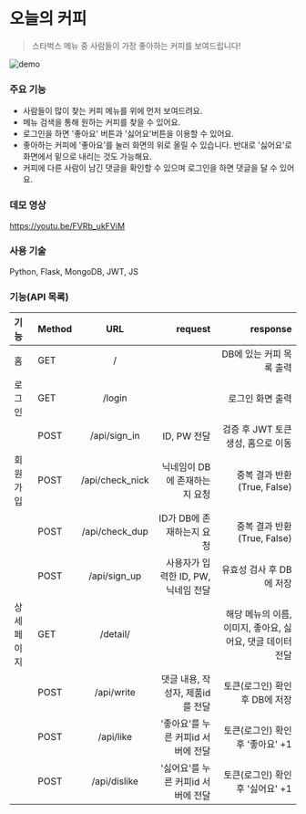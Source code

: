 # 오늘의 커피

>스타벅스 메뉴 중 사람들이 가장 좋아하는 커피를 보여드립니다!

![demo](https://user-images.githubusercontent.com/58046372/109933483-ce5abf80-7d0e-11eb-9b54-3ffc4c5f596c.gif)

### 주요 기능
- 사람들이 많이 찾는 커피 메뉴를 위에 먼저 보여드려요.
- 메뉴 검색을 통해 원하는 커피를 찾을 수 있어요.
- 로그인을 하면 '좋아요' 버튼과 '싫어요'버튼을 이용할 수 있어요.
- 좋아하는 커피에 '좋아요'를 눌러 화면의 위로 올릴 수 있습니다. 반대로 '싫어요'로 화면에서 밑으로 내리는 것도 가능해요.
- 커피에 다른 사람이 남긴 댓글을 확인할 수 있으며 로그인을 하면 댓글을 달 수 있어요.

### 데모 영상
https://youtu.be/FVRb_ukFViM

### 사용 기술
Python, Flask, MongoDB, JWT, JS


### 기능(API 목록)

| 기능 | Method | URL | request | response |
| :- | - | :-: | -: | -: |
| 홈 | GET | / |  | DB에 있는 커피 목록 출력 |
| 로그인 | GET | /login | | 로그인 화면 출력 |
|  | POST | /api/sign_in | ID, PW 전달 | 검증 후 JWT 토큰 생성, 홈으로 이동 |
| 회원가입 | POST | /api/check_nick | 닉네임이 DB에 존재하는지 요청 | 중복 결과 반환(True, False) |
|  | POST | /api/check_dup | ID가 DB에 존재하는지 요청 | 중복 결과 반환(True, False) |
|  | POST | /api/sign_up | 사용자가 입력한 ID, PW, 닉네임 전달 | 유효성 검사 후 DB에 저장 |
| 상세 페이지 | GET | /detail/<number> |  | 해당 메뉴의 이름, 이미지, 좋아요, 싫어요, 댓글 데이터 전달 |
|  | POST | /api/write | 댓글 내용, 작성자, 제품id를 전달 | 토큰(로그인) 확인 후 DB에 저장 |
|  | POST | /api/like | '좋아요'를 누른 커피id 서버에 전달 | 토큰(로그인) 확인 후 '좋아요' +1 |
|  | POST | /api/dislike | '싫어요'를 누른 커피id 서버에 전달 | 토큰(로그인) 확인 후 '싫어요' +1 |
